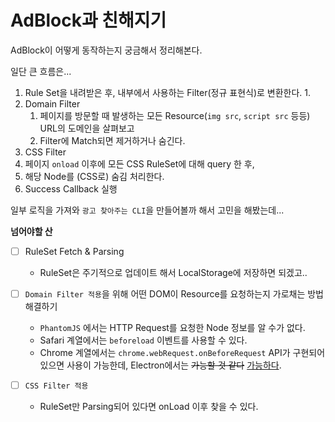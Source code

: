 # AdBlock과 친해지기

AdBlock이 어떻게 동작하는지 궁금해서 정리해본다.

일단 큰 흐름은...

1. Rule Set을 내려받은 후, 내부에서 사용하는 Filter(정규 표현식)로 변환한다.
    1. 
2. Domain Filter
    1. 페이지를 방문할 때 발생하는 모든 Resource(`img src`, `script src` 등등) URL의 도메인을 살펴보고
    2. Filter에 Match되면 제거하거나 숨긴다.
3. CSS Filter
  1. 페이지 `onload` 이후에 모든 CSS RuleSet에 대해 query 한 후,
  2. 해당 Node를 (CSS로) 숨김 처리한다.
4. Success Callback 실행

일부 로직을 가져와 `광고 찾아주는 CLI`을 만들어볼까 해서 고민을 해봤는데...

**넘어야할 산** 

* [ ] RuleSet Fetch & Parsing
  * RuleSet은 주기적으로 업데이트 해서 LocalStorage에 저장하면 되겠고..

* [ ] `Domain Filter 적용`을 위해 어떤 DOM이 Resource를 요청하는지 가로채는 방법 해결하기
  * `PhantomJS` 에서는 HTTP Request를 요청한 Node 정보를 알 수가 없다.
  * Safari 계열에서는 `beforeload` 이벤트를 사용할 수 있다.
  * Chrome 계열에서는 `chrome.webRequest.onBeforeRequest` API가 구현되어 있으면 사용이 가능한데, Electron에서는 ~~가능할 것 같다~~ [가능하다](http://github-bj.daocloud.io/atom/electron/blob/d9d821cea5a2425a4dde23f7eb630250cd237a60/spec/api-web-request-spec.js).

* [ ] `CSS Filter 적용`
  * RuleSet만 Parsing되어 있다면 onLoad 이후 찾을 수 있다.
